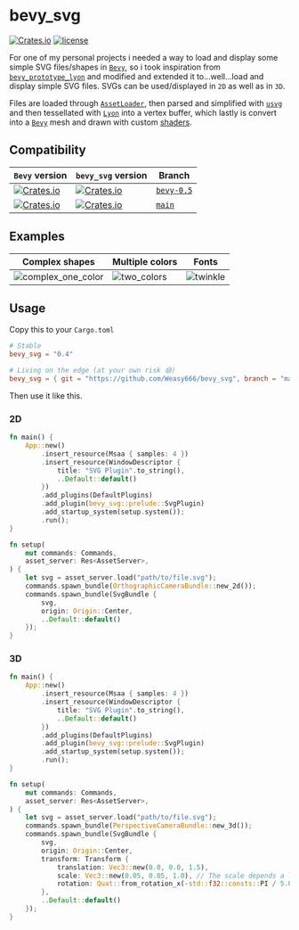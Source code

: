 # bevy_svg
[![Crates.io](https://img.shields.io/crates/v/bevy_svg.svg)](https://crates.io/crates/bevy_svg)
[![license](https://img.shields.io/badge/license-Apache-blue.svg)](./LICENSE)

For one of my personal projects i needed a way to load and display some simple SVG files/shapes in [`Bevy`],
so i took inspiration from [`bevy_prototype_lyon`] and modified and extended it to...well...load and display
simple SVG files. SVGs can be used/displayed in `2D` as well as in `3D`.

Files are loaded through [`AssetLoader`], then parsed and simplified with [`usvg`] and then tessellated with [`Lyon`]
into a vertex buffer, which lastly is convert into a [`Bevy`] mesh and drawn with custom [shaders].

[shaders]: src/plugin.rs#L91-L119


## Compatibility
| `Bevy` version | `bevy_svg` version | Branch      |
|--------------|---------------|-------------|
| [![Crates.io](https://img.shields.io/badge/crates.io-v0.5.0-orange)](https://crates.io/crates/bevy/0.5.0) | [![Crates.io](https://img.shields.io/badge/crates.io-v0.4.0-orange)](https://crates.io/crates/bevy-svg/0.4.0) | [`bevy-0.5`](https://github.com/Weasy666/bevy_svg/tree/bevy-0.5) |
| [![Crates.io](https://img.shields.io/badge/branch-main-yellow)](https://github.com/bevyengine/bevy) | [![Crates.io](https://img.shields.io/badge/branch-main-yellow)](https://github.com/Weasy666/bevy_svg/) | [`main`](https://github.com/Weasy666/bevy_svg) |


## Examples

| Complex shapes       | Multiple colors | Fonts      |
|----------------------|-----------------|------------|
| ![complex_one_color] | ![two_colors]   | ![twinkle] |

[complex_one_color]: assets/complex_one_color.png
[two_colors]: assets/two_colors.png
[twinkle]: assets/twinkle.png

## Usage

Copy this to your `Cargo.toml`

```toml
# Stable
bevy_svg = "0.4"

# Living on the edge (at your own risk 😅)
bevy_svg = { git = "https://github.com/Weasy666/bevy_svg", branch = "main" }
```

Then use it like this.

### 2D
```rust
fn main() {
    App::new()
        .insert_resource(Msaa { samples: 4 })
        .insert_resource(WindowDescriptor {
            title: "SVG Plugin".to_string(),
            ..Default::default()
        })
        .add_plugins(DefaultPlugins)
        .add_plugin(bevy_svg::prelude::SvgPlugin)
        .add_startup_system(setup.system());
        .run();
}

fn setup(
    mut commands: Commands,
    asset_server: Res<AssetServer>,
) {
    let svg = asset_server.load("path/to/file.svg");
    commands.spawn_bundle(OrthographicCameraBundle::new_2d());
    commands.spawn_bundle(SvgBundle {
        svg,
        origin: Origin::Center,
        ..Default::default()
    });
}
```

### 3D
```rust
fn main() {
    App::new()
        .insert_resource(Msaa { samples: 4 })
        .insert_resource(WindowDescriptor {
            title: "SVG Plugin".to_string(),
            ..Default::default()
        })
        .add_plugins(DefaultPlugins)
        .add_plugin(bevy_svg::prelude::SvgPlugin)
        .add_startup_system(setup.system());
        .run();
}

fn setup(
    mut commands: Commands,
    asset_server: Res<AssetServer>,
) {
    let svg = asset_server.load("path/to/file.svg");
    commands.spawn_bundle(PerspectiveCameraBundle::new_3d());
    commands.spawn_bundle(SvgBundle {
        svg,
        origin: Origin::Center,
        transform: Transform {
            translation: Vec3::new(0.0, 0.0, 1.5),
            scale: Vec3::new(0.05, 0.05, 1.0), // The scale depends a lot on your SVG and camera distance
            rotation: Quat::from_rotation_x(-std::f32::consts::PI / 5.0),
        },
        ..Default::default()
    });
}
```


[`Bevy`]: https://bevyengine.org
[`bevy_prototype_lyon`]: https://github.com/Nilirad/bevy_prototype_lyon
[`Lyon`]: https://github.com/nical/lyon
[`usvg`]: https://github.com/RazrFalcon/resvg
[`AssetLoader`]: https://docs.rs/bevy/0.5.0/bevy/asset/trait.AssetLoader.html
